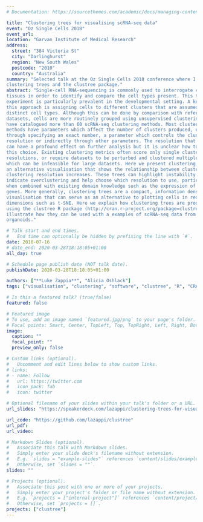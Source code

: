 ```yaml
---
# Documentation: https://sourcethemes.com/academic/docs/managing-content/

title: "Clustering trees for visualising scRNA-seq data"
event: "Oz Single Cells 2018"
event_url:
location: "Garvan Institute of Medical Research"
address:
  street: "384 Victoria St"
  city: "Darlinghurst"
  region: "New South Wales"
  postcode: "2010"
  country: "Australia"
summary: "Selected talk at the Oz Single Cells 2018 conference where I presented
clustering trees and the clustree package."
abstract: "Single-cell RNA-sequencing is commonly used to interrogate complex
tissues in order to identify and compare the cell types present. This type of
experiment is particularly prevalent in the developmental setting. A key step in
this approach is assigning cells to different clusters that are assumed to be
distinct cell types. Although this can be done by comparison with reference
datasets, cells are more routinely grouped using unsupervised clustering and we
have catalogued more than 60 scRNA-seq clustering methods. Most clustering
methods have parameters which affect the number of clusters produced, either
through specifying an exact number, a parameter which controls the clustering
resolution or indirectly through other parameters. The resolution that is chosen
can have a profound effect on further analysis but it is unclear how to make
this choice. Existing clustering metrics often score only single clusters or
resolutions, or require datasets to be perturbed and clustered multiple times
which can be infeasible for large datasets. Here we present clustering trees as
an alternative visualisation that shows the relationship between clusters as the
clustering resolution increases. These trees can highlight instability that may
indicate overclustering and help choose which resolution to use, particularly
when combined with existing domain knowledge such as the expression of marker
genes. More generally, clustering trees are a compact, information dense
visualisation that can serve as an alternative to plotting cells in reduced
dimensions such as t-SNE. Here we explain how clustering trees are produced
using the clustree R package (http://cran.r-project.org/package=clustree) and
illustrate how they can be used with a examples of scRNA-seq data from kidney
organoids."

# Talk start and end times.
#   End time can optionally be hidden by prefixing the line with `#`.
date: 2018-07-16
# date_end: 2020-03-28T18:18:05+01:00
all_day: true

# Schedule page publish date (NOT talk date).
publishDate: 2020-03-28T18:18:05+01:00

authors: ["**Luke Zappia**", "Alicia Oshlack"]
tags: ["visualisation", "clustering", "software", "clustree", "R", "CRAN"]

# Is this a featured talk? (true/false)
featured: false

# Featured image
# To use, add an image named `featured.jpg/png` to your page's folder. 
# Focal points: Smart, Center, TopLeft, Top, TopRight, Left, Right, BottomLeft, Bottom, BottomRight.
image:
  caption: ""
  focal_point: ""
  preview_only: false

# Custom links (optional).
#   Uncomment and edit lines below to show custom links.
# links:
# - name: Follow
#   url: https://twitter.com
#   icon_pack: fab
#   icon: twitter

# Optional filename of your slides within your talk's folder or a URL.
url_slides: "https://speakerdeck.com/lazappi/clustering-trees-for-visualising-scrna-seq-data"

url_code: "https://github.com/lazappi/clustree"
url_pdf:
url_video:

# Markdown Slides (optional).
#   Associate this talk with Markdown slides.
#   Simply enter your slide deck's filename without extension.
#   E.g. `slides = "example-slides"` references `content/slides/example-slides.md`.
#   Otherwise, set `slides = ""`.
slides: ""

# Projects (optional).
#   Associate this post with one or more of your projects.
#   Simply enter your project's folder or file name without extension.
#   E.g. `projects = ["internal-project"]` references `content/project/deep-learning/index.md`.
#   Otherwise, set `projects = []`.
projects: ["clustree"]
---
```


